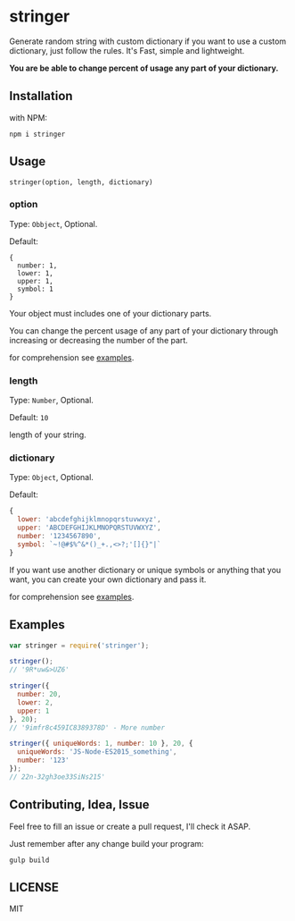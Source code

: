 # stringer

Generate random string with custom dictionary if you want to use a custom dictionary, just follow the rules. It's Fast, simple and lightweight.

**You are be able to change percent of usage any part of your dictionary.**

## Installation

with NPM:

`npm i stringer`

## Usage

`stringer(option, length, dictionary)`

### option

Type: `Obbject`, Optional.

Default:

```
{
  number: 1,
  lower: 1,
  upper: 1,
  symbol: 1
}
```

Your object must includes one of your dictionary parts.

You can change the percent usage of any part of your dictionary through increasing or decreasing the number of the part.

for comprehension see [examples](#examples).

### length

Type: `Number`, Optional.

Default: `10`

length of your string.

### dictionary

Type: `Object`, Optional.

Default:

```javascript
{
  lower: 'abcdefghijklmnopqrstuvwxyz',
  upper: 'ABCDEFGHIJKLMNOPQRSTUVWXYZ',
  number: '1234567890',
  symbol: `~!@#$%^&*()_+.,<>?;'[]{}"|`
}
```

If you want use another dictionary or unique symbols or anything that you want, you can create your own dictionary and pass it.

for comprehension see [examples](#examples).

## Examples

```javascript
var stringer = require('stringer');

stringer();
// '9R*uw&>UZ6'

stringer({
  number: 20,
  lower: 2,
  upper: 1
}, 20);
// '9imfr8c459IC8389378D' - More number

stringer({ uniqueWords: 1, number: 10 }, 20, {
  uniqueWords: 'JS-Node-ES2015_something',
  number: '123'
});
// 22n-32gh3oe33SiNs215'
```

## Contributing, Idea, Issue

Feel free to fill an issue or create a pull request, I'll check it ASAP.

Just remember after any change build your program:

`gulp build`

## LICENSE

MIT
